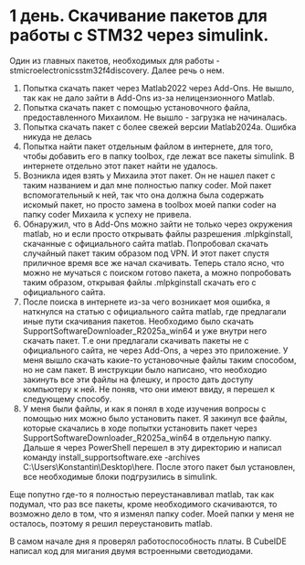 # 1 день. Cкачивание пакетов для работы с STM32 через simulink.

Один из главных пакетов, необходимых для работы - stmicroelectronicsstm32f4discovery. Далее речь о нем.
1) Попытка скачать пакет через Matlab2022 через Add-Ons. Не вышло, так как не дало зайти в Add-Ons из-за нелицензионного Matlab. 
2) Попытка скачать пакет с помощью установочного файла, предоставленного Михаилом. Не вышло - загрузка не начиналась. 
3) Попытка скачать пакет с более свежей версии Matlab2024a. Ошибка никуда не делась
4) Попытка найти пакет отдельным файлом в интернете, для того, чтобы добавить его в папку toolbox, где лежат все пакеты simulink. В интернете отдельно этот пакет найти не удалось. 
5) Возникла идея взять у Михаила этот пакет. Он не нашел пакет с таким названием и дал мне полностью папку coder. Мой пакет вспомогательный к ней, так что она должна была содержать искомый пакет, но просто замена в toolbox моей папки coder на папку coder Михаила к успеху не привела.
6) Обнаружил, что в Add-Ons можно зайти не только через окружения matlab, но и если просто открывать файлы разрешения .mlpkginstall, скачанные с официального сайта matlab. Попробовал скачать случайный пакет таким образом под VPN. И этот пакет спустя приличное время все же начал скачивать. Теперь стало ясно, что можно не мучаться с поиском готово пакета, а можно попробовать таким образом, открывая файлы .mlpkginstall скачать его с официального сайта.
7) После поиска в интернете из-за чего возникает моя ошибка, я наткнулся на статью с официального сайта matlab, где предлагали иные пути скачивания пакетов. Необходимо было скачать SupportSoftwareDownloader_R2025a_win64 и уже внутри него скачать пакет. Т.е они предлагали скачивать пакеты не с официального сайта, не через Add-Ons, а через это приложение. У меня вышло скачать какие-то установочные файлы таким способом, но не сам пакет. В инструкции было написано, что необходио закинуть все эти файлы на флешку, и просто дать доступу компьютеру к ней. Не поняв, что они имеют ввиду, я перешел к следующему способу.
8) У меня были файлы, и как я понял в ходе изучения вопросы с помощью них можно было установить пакет. Я закинул все файлы, которые скачались в ходе попытки установить пакет через SupportSoftwareDownloader_R2025a_win64 в отдельную папку. Дальше я через PowerShell перешел в эту директорию и написал команду install_supportsoftware.exe -archives C:\Users\Konstantin\Desktop\here. После этого пакет был установлен, все необходимые блоки подгрузились в simulink.

Еще попутно где-то я полностью переустанавливал matlab, так как подумал, что раз все пакеты, кроме необходимого скачиваются, то возможно дело в том, что я изменял папку coder. Моей папки у меня не осталось, поэтому я решил переустановить matlab.

В самом начале дня я проверял работоспособность платы. В CubeIDE написал код для мигания двумя встроенными светодиодами.
